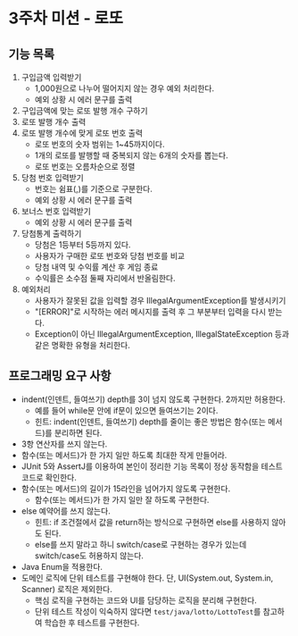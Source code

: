 # 3주차 미션 - 로또

## 기능 목록
1) 구입금액 입력받기
    - 1,000원으로 나누어 떨어지지 않는 경우 예외 처리한다.
    - 예외 상황 시 에러 문구를 출력
2) 구입금액에 맞는 로또 발행 개수 구하기
3) 로또 발행 개수 출력
4) 로또 발행 개수에 맞게 로또 번호 출력
   - 로또 번호의 숫자 범위는 1~45까지이다.
   - 1개의 로또를 발행할 때 중복되지 않는 6개의 숫자를 뽑는다.
   - 로또 번호는 오름차순으로 정렬
5) 당첨 번호 입력받기
    - 번호는 쉼표(,)를 기준으로 구분한다.
    - 예외 상황 시 에러 문구를 출력
6) 보너스 번호 입력받기
   - 예외 상황 시 에러 문구를 출력
7) 당첨통계 출력하기
    - 당첨은 1등부터 5등까지 있다.
    - 사용자가 구매한 로또 번호와 당첨 번호를 비교
    - 당첨 내역 및 수익률 계산 후 게임 종료
    - 수익률은 소수점 둘째 자리에서 반올림한다.
8) 예외처리
    - 사용자가 잘못된 값을 입력할 경우 IllegalArgumentException를 발생시키기
    - "[ERROR]"로 시작하는 에러 메시지를 출력 후 그 부분부터 입력을 다시 받는다.
    - Exception이 아닌 IllegalArgumentException, IllegalStateException 등과 같은 명확한 유형을 처리한다.

## 프로그래밍 요구 사항
- indent(인덴트, 들여쓰기) depth를 3이 넘지 않도록 구현한다. 2까지만 허용한다.
    - 예를 들어 while문 안에 if문이 있으면 들여쓰기는 2이다.
    - 힌트: indent(인덴트, 들여쓰기) depth를 줄이는 좋은 방법은 함수(또는 메서드)를 분리하면 된다.
- 3항 연산자를 쓰지 않는다.
- 함수(또는 메서드)가 한 가지 일만 하도록 최대한 작게 만들어라.
- JUnit 5와 AssertJ를 이용하여 본인이 정리한 기능 목록이 정상 동작함을 테스트 코드로 확인한다.
- 함수(또는 메서드)의 길이가 15라인을 넘어가지 않도록 구현한다.
    - 함수(또는 메서드)가 한 가지 일만 잘 하도록 구현한다.
- else 예약어를 쓰지 않는다.
    - 힌트: if 조건절에서 값을 return하는 방식으로 구현하면 else를 사용하지 않아도 된다.
    - else를 쓰지 말라고 하니 switch/case로 구현하는 경우가 있는데 switch/case도 허용하지 않는다.
- Java Enum을 적용한다.
- 도메인 로직에 단위 테스트를 구현해야 한다. 단, UI(System.out, System.in, Scanner) 로직은 제외한다.
    - 핵심 로직을 구현하는 코드와 UI를 담당하는 로직을 분리해 구현한다.
    - 단위 테스트 작성이 익숙하지 않다면 `test/java/lotto/LottoTest`를 참고하여 학습한 후 테스트를 구현한다.
